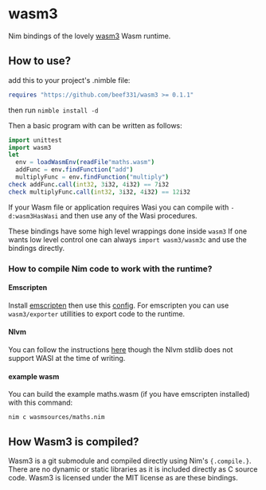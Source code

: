 # wasm3
Nim bindings of the lovely [wasm3](https://github.com/wasm3/wasm3) Wasm runtime.

## How to use?

add this to your project's .nimble file:

```nim
requires "https://github.com/beef331/wasm3 >= 0.1.1"
```

then run `nimble install -d`

Then a basic program with can be written as follows:
```nim
import unittest
import wasm3
let
  env = loadWasmEnv(readFile"maths.wasm")
  addFunc = env.findFunction("add")
  multiplyFunc = env.findFunction("multiply")
check addFunc.call(int32, 3i32, 4i32) == 7i32
check multiplyFunc.call(int32, 3i32, 4i32) == 12i32
```

If your Wasm file or application requires Wasi you can compile with `-d:wasm3HasWasi` and then use any of the Wasi procedures.

These bindings have some high level wrappings done inside `wasm3`
If one wants low level control one can always `import wasm3/wasm3c` and use the bindings directly.

### How to compile Nim code to work with the runtime?

#### Emscripten
Install [emscripten](https://github.com/emscripten-core/emsdk#downloads--how-do-i-get-the-latest-emscripten-build) then use this [config](https://github.com/beef331/wasm3/blob/master/wasmsources/config.nims). 
For emscripten you can use `wasm3/exporter` utillities to export code to the runtime.

#### Nlvm
You can follow the instructions [here](https://github.com/arnetheduck/nlvm#wasm32-support) though the Nlvm stdlib does not support WASI at the time of writing.


#### example wasm

You can build the example maths.wasm (if you have emscripten installed) with this command:

```
nim c wasmsources/maths.nim
```

## How Wasm3 is compiled?
Wasm3 is a git submodule and compiled directly using Nim's `{.compile.}`.
There are no dynamic or static libraries as it is included directly as C source code.
Wasm3 is licensed under the MIT license as are these bindings.
